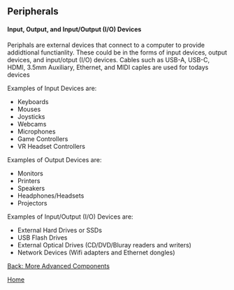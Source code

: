 ## Peripherals
#### Input, Output, and Input/Output (I/O) Devices

Periphals are external devices that connect to a computer to provide addidtional functianlity. These could be in the forms of input devices, output devices, and input/otput (I/O) devices. Cables such as USB-A, USB-C, HDMI, 3.5mm Auxiliary, Ethernet, and MIDI caples are used for todays devices

Examples of Input Devices are:
  * Keyboards
  * Mouses
  * Joysticks
  * Webcams
  * Microphones
  * Game Controllers
  * VR Headset Controllers

Examples of Output Devices are:
  * Monitors
  * Printers
  * Speakers
  * Headphones/Headsets
  * Projectors

Examples of Input/Output (I/O) Devices are:
  * External Hard Drives or SSDs
  * USB Flash Drives
  * External Optical Drives (CD/DVD/Bluray readers and writers)
  * Network Devices (Wifi adapters and Ethernet dongles)

[Back: More Advanced Components](More-Advanced-Components.md)

[Home](README.md)
